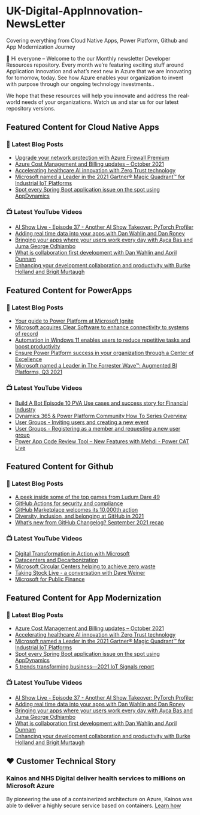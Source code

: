 # UK-Digital-AppInnovation-NewsLetter

Covering everything from Cloud Native Apps, Power Platform, Github and App Modernization Journey

👋 Hi everyone – Welcome to the our Monthly newsletter Developer Resources repository. Every month we’re featuring exciting stuff around Application Innovation and what’s next new in Azure that we are Innovating for tomorrow, today. See how Azure enables your organization to invent with purpose through our ongoing technology investments..


We hope that these resources will help you innovate and address the real-world needs of your organizations. Watch us and star us for our latest repository versions.

## Featured Content for Cloud Native Apps


### 📝 Latest Blog Posts

    
<!-- BLOGCNA:START -->
- [Upgrade your network protection with Azure Firewall Premium](https://azure.microsoft.com/blog/upgrade-your-network-protection-with-azure-firewall-premium/)
- [Azure Cost Management and Billing updates – October 2021](https://azure.microsoft.com/blog/azure-cost-management-and-billing-updates-october-2021/)
- [Accelerating healthcare AI innovation with Zero Trust technology](https://azure.microsoft.com/blog/accelerating-healthcare-ai-innovation-with-zero-trust-technology/)
- [Microsoft named a Leader in the 2021 Gartner® Magic Quadrant™ for Industrial IoT Platforms](https://azure.microsoft.com/blog/microsoft-named-a-leader-in-the-2021-gartner-magic-quadrant-for-industrial-iot-platforms/)
- [Spot every Spring Boot application issue on the spot using AppDynamics](https://azure.microsoft.com/blog/spot-every-spring-boot-application-issue-on-the-spot-using-appdynamics/)
<!-- BLOGCNA:END -->

### 📺 Latest YouTube Videos

 
<!-- YOUTUBECNA:START -->
- [AI Show Live - Episode 37 - Another AI Show Takeover: PyTorch Profiler](https://www.youtube.com/watch?v=65V1RJMWNKU)
- [Adding real time data into your apps with Dan Wahlin and Dan Roney](https://www.youtube.com/watch?v=LL0ppKbdQYI)
- [Bringing your apps where your users work every day with Ayca Bas and Juma George Odhiambo](https://www.youtube.com/watch?v=CV3F8bJtatE)
- [What is collaboration first development with Dan Wahlin and April Dunnam](https://www.youtube.com/watch?v=ycfltKAyrDc)
- [Enhancing your development collaboration and productivity with Burke Holland and Brigit Murtaugh](https://www.youtube.com/watch?v=1V8wpXjr240)
<!-- YOUTUBECNA:END -->

##  Featured Content for PowerApps
### 📝 Latest Blog Posts
<!-- BLOGPOWER:START -->
- [Your guide to Power Platform at Microsoft Ignite](https://cloudblogs.microsoft.com/powerplatform/2021/10/26/your-guide-to-power-platform-at-microsoft-ignite/)
- [Microsoft acquires Clear Software to enhance connectivity to systems of record](https://cloudblogs.microsoft.com/powerplatform/2021/10/22/microsoft-acquires-clear-software-to-enhance-connectivity-to-systems-of-record/)
- [Automation in Windows 11 enables users to reduce repetitive tasks and boost productivity](https://cloudblogs.microsoft.com/powerplatform/2021/10/04/automation-in-windows-11-enables-users-to-reduce-repetitive-tasks-and-boost-productivity/)
- [Ensure Power Platform success in your organization through a Center of Excellence](https://cloudblogs.microsoft.com/powerplatform/2021/09/20/ensure-power-platform-success-in-your-organization-through-a-center-of-excellence/)
- [Microsoft named a Leader in The Forrester Wave™: Augmented BI Platforms, Q3 2021](https://powerbi.microsoft.com/en-us/blog/microsoft-named-a-leader-in-the-forrester-wave-augmented-bi-platforms-q3-2021/)
<!-- BLOGPOWER:END -->
 ### 📺 Latest YouTube Videos
    
<!-- YOUTUBEPOWER:START -->
- [Build A Bot   Episode 10  PVA Use cases and success story for Financial Industry](https://www.youtube.com/watch?v=SrjTELbSzAY)
- [Dynamics 365 & Power Platform Community How To Series Overview](https://www.youtube.com/watch?v=YFu21EQuBVw)
- [User Groups - Inviting users and creating a new event](https://www.youtube.com/watch?v=atl2j8gIFHI)
- [User Groups - Registering as a member and requesting a new user group](https://www.youtube.com/watch?v=-jJC3m98X8k)
- [Power App Code Review Tool – New Features with Mehdi - Power CAT Live](https://www.youtube.com/watch?v=kfkUsGXIlIA)
<!-- YOUTUBEPOWER:END -->

##  Featured Content for Github
### 📝 Latest Blog Posts
<!-- BLOGGITHUB:START -->
- [A peek inside some of the top games from Ludum Dare 49](https://github.blog/2021-10-25-a-peek-inside-some-of-the-top-games-from-ludum-dare-49/)
- [GitHub Actions for security and compliance](https://github.blog/2021-10-22-github-actions-for-security-compliance/)
- [GitHub Marketplace welcomes its 10,000th action](https://github.blog/2021-10-21-github-marketplace-welcomes-its-10000th-action/)
- [Diversity, inclusion, and belonging at GitHub in 2021](https://github.blog/2021-10-20-diversity-inclusion-belonging-github-2021/)
- [What’s new from GitHub Changelog? September 2021 recap](https://github.blog/2021-10-19-whats-new-from-github-changelog-september-2021-recap/)
<!-- BLOGGITHUB:END -->
### 📺 Latest YouTube Videos
<!-- YOUTUBEGITHUB:START -->
- [Digital Transformation in Action with Microsoft](https://www.youtube.com/watch?v=Wrqpo54X3uM)
- [Datacenters and Decarbonization](https://www.youtube.com/watch?v=vmPUsqRTJa8)
- [Microsoft Circular Centers helping to achieve zero waste](https://www.youtube.com/watch?v=3tRB7Qskw_Q)
- [Taking Stock Live - a conversation with Dave Weiner](https://www.youtube.com/watch?v=NcHHXuPMt88)
- [Microsoft for Public Finance](https://www.youtube.com/watch?v=VsRoKmFrjGo)
<!-- YOUTUBEGITHUB:END -->
##  Featured Content for App Modernization
### 📝 Latest Blog Posts
<!-- BLOGAPPMOD:START -->
- [Azure Cost Management and Billing updates – October 2021](https://azure.microsoft.com/blog/azure-cost-management-and-billing-updates-october-2021/)
- [Accelerating healthcare AI innovation with Zero Trust technology](https://azure.microsoft.com/blog/accelerating-healthcare-ai-innovation-with-zero-trust-technology/)
- [Microsoft named a Leader in the 2021 Gartner® Magic Quadrant™ for Industrial IoT Platforms](https://azure.microsoft.com/blog/microsoft-named-a-leader-in-the-2021-gartner-magic-quadrant-for-industrial-iot-platforms/)
- [Spot every Spring Boot application issue on the spot using AppDynamics](https://azure.microsoft.com/blog/spot-every-spring-boot-application-issue-on-the-spot-using-appdynamics/)
- [5 trends transforming business—2021 IoT Signals report](https://azure.microsoft.com/blog/5-trends-transforming-business-2021-iot-signals-report/)
<!-- BLOGAPPMOD:END -->
### 📺 Latest YouTube Videos
<!-- YOUTUBEAPPMOD:START -->
- [AI Show Live - Episode 37 - Another AI Show Takeover: PyTorch Profiler](https://www.youtube.com/watch?v=65V1RJMWNKU)
- [Adding real time data into your apps with Dan Wahlin and Dan Roney](https://www.youtube.com/watch?v=LL0ppKbdQYI)
- [Bringing your apps where your users work every day with Ayca Bas and Juma George Odhiambo](https://www.youtube.com/watch?v=CV3F8bJtatE)
- [What is collaboration first development with Dan Wahlin and April Dunnam](https://www.youtube.com/watch?v=ycfltKAyrDc)
- [Enhancing your development collaboration and productivity with Burke Holland and Brigit Murtaugh](https://www.youtube.com/watch?v=1V8wpXjr240)
<!-- YOUTUBEAPPMOD:END -->


## ♥️ Customer Technical Story 

### Kainos and NHS Digital deliver health services to millions on Microsoft Azure

By pioneering the use of a containerized architecture on Azure, Kainos was able to deliver a highly secure service based on containers. [Learn how](https://customers.microsoft.com/en-us/story/1368348549535774520-kainos-and-nhs-digital-deliver-health-services-to-millions-on-microsoft-azure)

